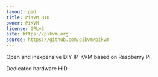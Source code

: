 ```yaml
---
layout: pid
title: PiKVM HID
owner: PiKVM
license: GPLv3
site: https://pikvm.org
source: https://github.com/pikvm/pikvm
---
```

Open and inexpensive DIY IP-KVM based on Raspberry Pi.

Dedicated hardware HID.
